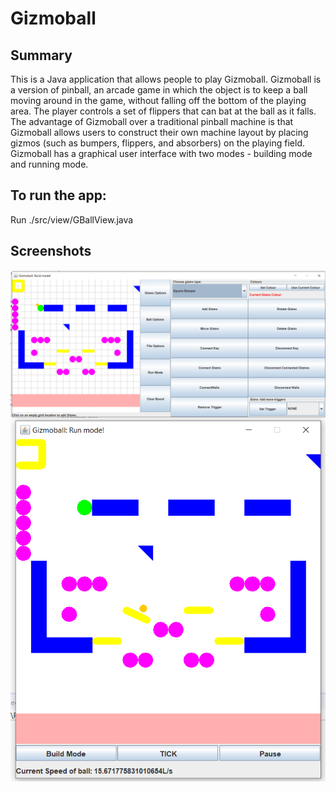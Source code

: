# Gizmoball

## Summary
This is a Java application that allows people to play Gizmoball.
Gizmoball is a version of pinball, an arcade game in which the object is to keep a ball moving around in the game, without falling off the bottom of the playing area. The player controls a set of flippers that can bat at the ball as it falls. The advantage of Gizmoball over a traditional pinball machine is that Gizmoball allows users to construct their own machine layout by placing gizmos (such as bumpers, flippers, and absorbers) on the playing field.
Gizmoball has a graphical user interface with two modes - building mode and running mode.

## To run the app:
Run ./src/view/GBallView.java

## Screenshots
<img src="Screenshot 1.png" alt="Building Mode" align="right">
<img src="Screenshot 2.png" alt="Running Mode" align="left">